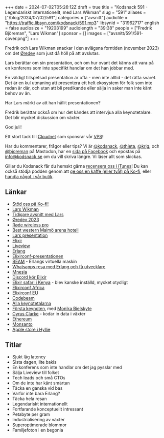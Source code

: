 +++
date = 2024-07-02T05:26:12Z
draft = true
title = "Kodsnack 591 - Legendariskt internationellt, med Lars Wikman"
slug = "591"
aliases = ["/blog/2024/07/02/591"]
categories = ["avsnitt"]
audiofile = "https://traffic.libsyn.com/kodsnack/591.mp3"
libsynid = "31962717"
english = false
audiosize = "19203199"
audiolength = "39:38"
people = ["Fredrik Björeman", "Lars Wikman"]
sponsor = []
images = ["avsnitt/591/591-cover.png"]
+++

Fredrik och Lars Wikman snackar i den avlägsna forntiden (november 2023) om det [Øredev](https://archive.oredev.org/2023/#/) som just då höll på att avslutas.

Lars berättar om sin presentation, och om hur ovant det känns att vara på en konferens som inte specifikt handlar om det han jobbar med.

En väldigt tillspetsad presentation är ofta - men inte alltid - det rätta svaret. Det är en kul utmaning att presentera ett helt ekosystem för folk som inte redan är där, och utan att bli predikande eller sälja in saker man inte känt behov av än.

Har Lars märkt av att han hållit presentationen?

Fredrik berättar också om hur det kändes att intervjua alla keynotetalare. Det blir mycket diskussion om växter.

God juli!

Ett stort tack till [Cloudnet](https://www.cloudnet.se) som sponsrar vår [VPS](https://en.wikipedia.org/wiki/Virtual_private_server)!

Har du kommentarer, frågor eller tips? Vi är [@kodsnack](https://social.podsnack.se/@kodsnack), [@thieta](https://6510.nu/@thieta), [@krig](https://6510.nu/@krig), och [@bjoreman](https://toot.cafe/@bjoreman) på Mastodon, har en [sida på Facebook](https://www.facebook.com/) och epostas på [info@kodsnack.se](mailto:info@kodsnack.se) om du vill skriva längre. Vi läser allt som skickas.

Gillar du Kodsnack får du hemskt gärna [recensera oss i iTunes](https://itunes.apple.com/se/podcast/kodsnack/id561631498?l=en)! Du kan också stödja podden genom att <a href="https://ko-fi.com/kodsnack" rel="payment">ge oss en kaffe (eller två!) på Ko-fi</a>, eller [handla något i vår butik](https://shop.spreadshirt.se/kodsnack/).

## Länkar
* [Stöd oss på Ko-fi!](https://ko-fi.com/kodsnack)
* [Lars Wikman](https://underjord.io/)
* [Tidigare avsnitt med Lars](https://kodsnack.se/people/lars-wikman/)
* [Øredev 2023](https://archive.oredev.org/2023/#/)
* [Røde wireless pro](https://rode.com/en/microphones/wireless/wirelesspro)
* [Best western Malmö arena hotell](https://malmoarenahotel.com/)
* [Lars presentation](https://www.youtube.com/watch?v=wWRDysIpMFQ&list=PLOUKmSqExtAH0k42evc9j3fiqfgHu00Cf&index=99)
* [Elixir](https://elixir-lang.org/)
* [Liveview](https://github.com/phoenixframework/phoenix_live_view)
* [Erlang](https://en.wikipedia.org/wiki/Erlang_%28programming_language%29)
* [Elixirconf-presentationen](https://www.youtube.com/watch?v=K51fj1JGQEY&t=1591s)
* [BEAM](https://en.wikipedia.org/wiki/BEAM_%28Erlang_virtual_machine%29) - Erlangs virtuella maskin
* [Whatsapps resa med Erlang och få utvecklare](https://thechipletter.substack.com/p/ericsson-to-whatsapp-the-story-of)
* [Mnesia](https://en.wikipedia.org/wiki/Mnesia)
* [Discord kör Elixir](https://elixir-lang.org/blog/2020/10/08/real-time-communication-at-scale-with-elixir-at-discord/)
* [Elixir safari i Kenya](https://elixirconf.africa/) - blev kanske inställd, mycket otydligt
* [Elixirconf Africa](https://www.youtube.com/channel/UCpopan9eiGQJeU6QsZSzTsg)
* [Elixirconf EU](https://www.elixirconf.eu/)
* [Codebeam](https://codebeameurope.com/)
* [Alla keynotetalarna](https://archive.oredev.org/2023/#/line-up?tags=Keynote&day=day3)
* [Första keynoten](https://www.youtube.com/watch?v=WaZ1FXHthvw&list=PLOUKmSqExtAH0k42evc9j3fiqfgHu00Cf&index=48), med [Monika Bielskyte](https://linktr.ee/monikabielskyte)
* [Cyrus Clarke](https://kodsnack.se/559/) - kodar in data i växter
* [Ethereum](https://en.wikipedia.org/wiki/Ethereum)
* [Monsanto](https://en.wikipedia.org/wiki/Monsanto)
* [Apple store i Hyllie](https://www.apple.com/se/retail/emporia/)

## Titlar
* Sjukt låg latency
* Sista dagen, lite bakis
* En konferens som inte handlar om det jag pysslar med
* Sälja Liveview till folket
* Tech leads och små CTOs
* Om de inte har känt smärtan
* Täcka en ganska vid bas
* Varför inte bara Erlang?
* Täcka hela resan
* Legendariskt internationellt
* Fortfarande konceptuellt intressant
* Petabyte per gram
* Industrialisering av växter
* Superoptimerade blommor
* Familjefoton i en begonia